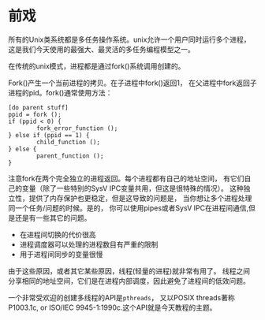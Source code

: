 # 前戏

所有的Unix类系统都是多任务操作系统。unix允许一个用户同时运行多个进程，
这是我们今天使用的最强大、最灵活的多任务编程模型之一。

在传统的unix模式，进程都是通过fork()系统调用创建的。

Fork()产生一个当前进程的拷贝。在子进程中fork()返回1，
在父进程中fork返回子进程的pid。fork()通常使用方法：

```
[do parent stuff]
ppid = fork ();
if (ppid < 0) {
        fork_error_function ();
} else if (ppid == 1) {
        child_function ();
} else {
        parent_function ();
}
```

注意fork在两个完全独立的进程返回。每个进程都有自己的地址空间，
有它们自己的变量（除了一些特别的SysV IPC变量共用，但这是很特殊的情况）。
这种独立性，提供了内存保护也更稳定，但是这导致的问题是，
当你想让多个进程处理同一个任务/问题的时候。是的，
你可以使用pipes或者SysV IPC在进程间通信,但是还是有一些其它的问题。

* 在进程间切换的代价很高
* 进程调度器可以处理的进程数目有严重的限制
* 用于进程间同步的变量很慢

由于这些原因，或者其它某些原因，线程(轻量的进程)就非常有用了。
线程之间分享相同的地址空间，它们是在进程内部调度，因此避免了进程间的低效问题。

一个非常受欢迎的创建多线程的API是`pthreads`，
又以POSIX threads著称P1003.1c, or ISO/IEC 9945-1:1990c.这个API就是今天教程的主题。